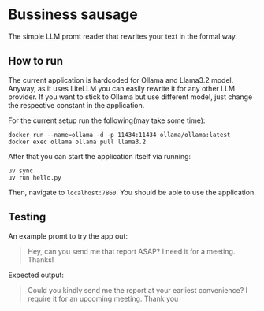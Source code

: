 # Bussiness sausage
The simple LLM promt reader that rewrites your text in the formal way.

## How to run
The current application is hardcoded for Ollama and Llama3.2 model. 
Anyway, as it uses LiteLLM you can easily rewrite it for any other LLM provider. 
If you want to stick to Ollama but use different model, just change the respective constant in the application.

For the current setup run the following(may take some time):
```
docker run --name=ollama -d -p 11434:11434 ollama/ollama:latest
docker exec ollama ollama pull llama3.2
```

After that you can start the application itself via running:
```
uv sync
uv run hello.py
```

Then, navigate to `localhost:7860`. You should be able to use the application.

## Testing
An example promt to try the app out:
> Hey, can you send me that report ASAP? I need it for a meeting. Thanks!

Expected output:
> Could you kindly send me the report at your earliest convenience? I require it for an upcoming meeting. Thank you
